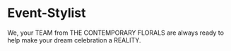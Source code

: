 # Event-Stylist
We, your TEAM from THE CONTEMPORARY FLORALS are always ready to help make your dream celebration a REALITY.
